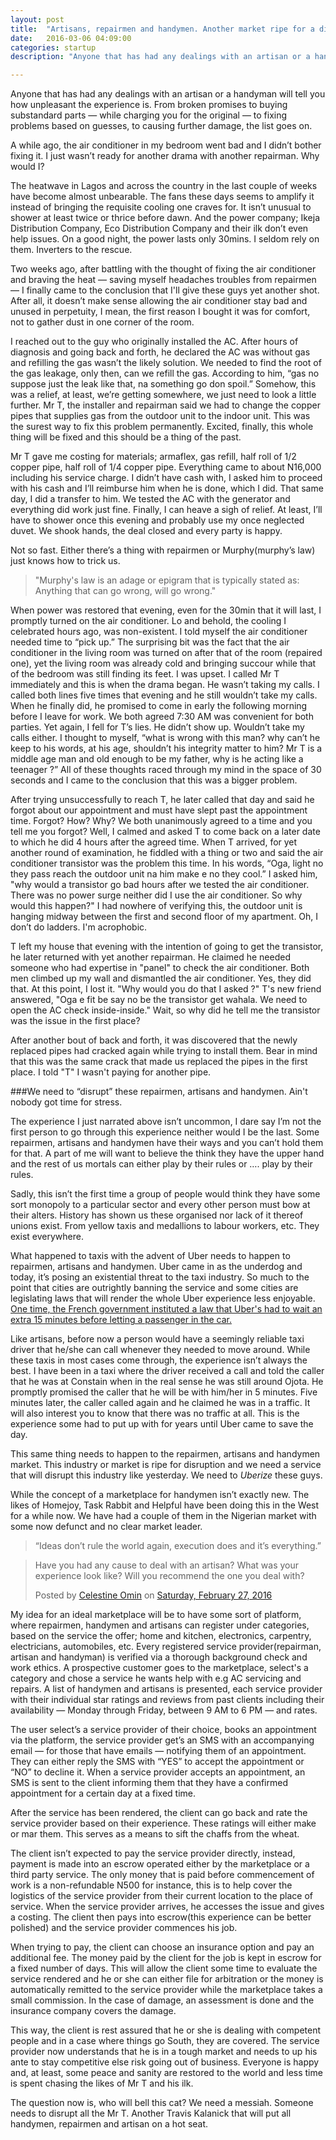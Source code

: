 ```yaml
---
layout: post
title:  "Artisans, repairmen and handymen. Another market ripe for a disruption"
date:   2016-03-06 04:09:00
categories: startup
description: "Anyone that has had any dealings with an artisan or a handyman will tell you how unpleasant the experience is. From broken promises to buying substandard parts — while charging you for the original — to fixing problems based on guesses, to causing further damage, the list goes on."

---
```

Anyone that has had any dealings with an artisan or a handyman will tell you how unpleasant the experience is. From broken promises to buying substandard parts — while charging you for the original — to fixing problems based on guesses, to causing further damage, the list goes on.

A while ago, the air conditioner in my bedroom went bad and I didn’t bother fixing it. I just wasn’t ready for another drama with another repairman. Why would I?

The heatwave in Lagos and across the country in the last couple of weeks have become almost unbearable. The fans these days seems to amplify it instead of bringing the requisite cooling one craves for. It isn’t unusual to shower at least twice or thrice before dawn. And the power company; Ikeja Distribution Company, Eco Distribution Company and their ilk don’t even help issues. On a good night, the power lasts only 30mins. I seldom rely on them. Inverters to the rescue.

Two weeks ago, after battling with the thought of fixing the air conditioner and braving the heat — saving myself headaches troubles from repairmen — I finally came to the conclusion that I'll give these guys yet another shot. After all, it doesn’t make sense allowing the air conditioner stay bad and unused in perpetuity, I mean, the first reason I bought it was for comfort, not to gather dust in one corner of the room.

I reached out to the guy who originally installed the AC. After hours of diagnosis and going back and forth, he declared the AC was without gas and refilling the gas wasn’t the likely solution. We needed to find the root of the gas leakage, only then, can we refill the gas. According to him, “gas no suppose just the leak like that, na something go don spoil.” Somehow, this was a relief, at least, we’re getting somewhere, we just need to look a little further. Mr T, the installer and repairman said we had to change the copper pipes that supplies gas from the outdoor unit to the indoor unit. This was the surest way to fix this problem permanently. Excited, finally, this whole thing will be fixed and this should be a thing of the past.

Mr T gave me costing for materials; armaflex, gas refill, half roll of 1/2 copper pipe, half roll of 1/4 copper pipe. Everything came to about N16,000 including his service charge. I didn’t have cash with, I asked him to proceed with his cash and I’ll reimburse him when he is done, which I did. That same day, I did a transfer to him. We tested the AC with the generator and everything did work just fine. Finally, I can heave a sigh of relief. At least, I’ll have to shower once this evening and probably use my once neglected duvet. We shook hands, the deal closed and every party is happy.

Not so fast. Either there’s a thing with repairmen or Murphy(murphy’s law) just knows how to trick us.

>"Murphy's law is an adage or epigram that is typically stated as: Anything that can go wrong, will go wrong."

When power was restored that evening, even for the 30min that it will last, I promptly turned on the air conditioner. Lo and behold, the cooling I celebrated hours ago, was non-existent. I told myself the air conditioner needed time to “pick up.” The surprising bit was the fact that the air conditioner in the living room was turned on after that of the room (repaired one), yet the living room was already cold and bringing succour while that of the bedroom was still finding its feet. I was upset. I called Mr T immediately and this is when the drama began. He wasn’t taking my calls. I called both lines five times that evening and he still wouldn’t take my calls. When he finally did, he promised to come in early the following morning before I leave for work. We both agreed 7:30 AM was convenient for both parties. Yet again, I fell for T’s lies. He didn’t show up. Wouldn’t take my calls either. I thought to myself, “what is wrong with this man? why can’t he keep to his words, at his age, shouldn’t his integrity matter to him? Mr T is a middle age man and old enough to be my father, why is he acting like a teenager ?” All of these thoughts raced through my mind in the space of 30 seconds and I came to the conclusion that this was a bigger problem.

After trying unsuccessfully to reach T, he later called that day and said he forgot about our appointment and must have slept past the appointment time. Forgot? How? Why? We both unanimously agreed to a time and you tell me you forgot? Well, I calmed and asked T to come back on a later date to which he did 4 hours after the agreed time. When T arrived, for yet another round of examination, he fiddled with a thing or two and said the air conditioner transistor was the problem this time. In his words, “Oga, light no they pass reach the outdoor unit na him make e no they cool.” I asked him, "why would a transistor go bad hours after we tested the air conditioner. There was no power surge neither did I use the air conditioner. So why would this happen?" I had nowhere of verifying this, the outdoor unit is hanging midway between the first and second floor of my apartment. Oh, I don’t do ladders. I'm acrophobic.

T left my house that evening with the intention of going to get the transistor, he later returned with yet another repairman. He claimed he needed someone who had expertise in "panel" to check the air conditioner. Both men climbed up my wall and dismantled the air conditioner. Yes, they did that. At this point, I lost it. "Why would you do that I asked ?" T's new friend answered, "Oga e fit be say no be the transistor get wahala. We need to open the AC check inside-inside." Wait, so why did he tell me the transistor was the issue in the first place?

After another bout of back and forth, it was discovered that the newly replaced pipes had cracked again while trying to install them. Bear in mind that this was the same crack that made us replaced the pipes in the first place. I told "T" I wasn't paying for another pipe.

###We need to “disrupt” these repairmen, artisans and handymen. Ain't nobody got time for stress.

The experience I just narrated above isn’t uncommon, I dare say I’m not the first person to go through this experience neither would I be the last. Some repairmen, artisans and handymen have their ways and you can’t hold them for that. A part of me will want to believe the think they have the upper hand and the rest of us mortals can either play by their rules or …. play by their rules.

Sadly, this isn’t the first time a group of people would think they have some sort monopoly to a particular sector and every other person must bow at their alters. History has shown us these organised nor lack of it thereof unions exist. From yellow taxis and medallions to labour workers, etc. They exist everywhere.

What happened to taxis with the advent of Uber needs to happen to repairmen, artisans and handymen. Uber came in as the underdog and today, it’s posing an existential threat to the taxi industry. So much to the point that cities are outrightly banning the service and some cities are legislating laws that will render the whole Uber experience less enjoyable. [One time, the French government instituted a law that Uber's had to wait an extra 15 minutes before letting a passenger in the car.](http://techcrunch.com/2013/12/28/uber-lecab-and-others-now-have-to-wait-15-minutes-before-picking-you-up-in-france/)

Like artisans, before now a person would have a seemingly reliable taxi driver that he/she can call whenever they needed to move around. While these taxis in most cases come through, the experience isn’t always the best. I have been in a taxi where the driver received a call and told the caller that he was at Constain when in the real sense he was still around Ojota. He promptly promised the caller that he will be with him/her in 5 minutes. Five minutes later, the caller called again and he claimed he was in a traffic. It will also interest you to know that there was no traffic at all. This is the experience some had to put up with for years until Uber came to save the day.

This same thing needs to happen to the repairmen, artisans and handymen market. This industry or market is ripe for disruption and we need a service that will disrupt this industry like yesterday. We need to <em>Uberize</em> these guys.

While the concept of a marketplace for handymen isn’t exactly new. The likes of Homejoy, Task Rabbit and Helpful have been doing this in the West for a while now. We have had a couple of them in the Nigerian market with some now defunct and no clear market leader.

>“Ideas don’t rule the world again, execution does and it’s everything.”

<div id="fb-root"></div><script>(function(d, s, id) {  var js, fjs = d.getElementsByTagName(s)[0];  if (d.getElementById(id)) return;  js = d.createElement(s); js.id = id;  js.src = "//connect.facebook.net/en_US/sdk.js#xfbml=1&version=v2.3";  fjs.parentNode.insertBefore(js, fjs);}(document, 'script', 'facebook-jssdk'));</script><div class="fb-post" data-href="https://www.facebook.com/cyberomin/posts/10208854714705649" data-width="500"><div class="fb-xfbml-parse-ignore"><blockquote cite="https://www.facebook.com/cyberomin/posts/10208854714705649"><p>Have you had any cause to deal with an artisan? What was your experience look like? Will you recommend the one you deal with?</p>Posted by <a href="#" role="button">Celestine Omin</a> on&nbsp;<a href="https://www.facebook.com/cyberomin/posts/10208854714705649">Saturday, February 27, 2016</a></blockquote></div></div>


My idea for an ideal marketplace will be to have some sort of platform, where repairmen, handymen and artisans can register under categories, based on the service the offer; home and kitchen, electronics, carpentry, electricians, automobiles, etc. Every registered service provider(repairman, artisan and handyman) is verified via a thorough background check and work ethics. A prospective customer goes to the marketplace, select's a category and chose a service he wants help with e.g AC servicing and repairs. A list of handymen and artisans is presented, each service provider with their individual star ratings and reviews from past clients including their availability — Monday through Friday, between 9 AM to 6 PM — and rates.

The user select’s a service provider of their choice, books an appointment via the platform, the service provider get’s an SMS with an accompanying email — for those that have emails — notifying them of an appointment. They can either reply the SMS with “YES” to accept the appointment or “NO” to decline it. When a service provider accepts an appointment, an SMS is sent to the client informing them that they have a confirmed appointment for a certain day at a fixed time.

After the service has been rendered, the client can go back and rate the service provider based on their experience. These ratings will either make or mar them. This serves as a means to sift the chaffs from the wheat.

The client isn’t expected to pay the service provider directly, instead, payment is made into an escrow operated either by the marketplace or a third party service. The only money that is paid before commencement of work is a non-refundable N500 for instance, this is to help cover the logistics of the service provider from their current location to the place of service. When the service provider arrives, he accesses the issue and gives a costing. The client then pays into escrow(this experience can be better polished)  and the service provider commences his job.

When trying to pay, the client can choose an insurance option and pay an additional fee. The money paid by the client for the job is kept in escrow for a fixed number of days. This will allow the client some time to evaluate the service rendered and he or she can either file for arbitration or the money is automatically remitted to the service provider while the marketplace takes a small commission. In the case of damage, an assessment is done and the insurance company covers the damage.

This way, the client is rest assured that he or she is dealing with competent people and in a case where things go South, they are covered. The service provider now understands that he is in a tough market and needs to up his ante to stay competitive else risk going out of business. Everyone is happy and, at least, some peace and sanity are restored to the world and less time is spent chasing the likes of Mr T and his ilk.

The question now is, who will bell this cat? We need a messiah. Someone needs to disrupt all the Mr T. Another Travis Kalanick that will put all handymen, repairmen and artisan on a hot seat.
